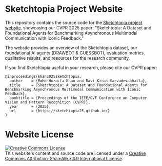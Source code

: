 
# Sketchtopia Project Website

This repository contains the source code for the [Sketchtopia project website](https://sketchtopia25.github.io/), showcasing our CVPR 2025 paper: "Sketchtopia: A Dataset and Foundational Agents for Benchmarking Asynchronous Multimodal Communication with Iconic Feedback."

The website provides an overview of the Sketchtopia dataset, our foundational AI agents (DRAWBOT & GUESSBOT), evaluation metrics, qualitative results, and resources for the research community.

If you find Sketchtopia useful in your research, please cite our CVPR paper:

```
@inproceedings{khan2025sketchtopia,
  author    = {Mohd Hozaifa Khan and Ravi Kiran Sarvadevabhatla},
  title     = {Sketchtopia: A Dataset and Foundational Agents for Benchmarking Asynchronous Multimodal Communication with Iconic Feedback},
  booktitle = {Proceedings of the IEEE/CVF Conference on Computer Vision and Pattern Recognition (CVPR)},
  year      = {2025},
  url       = {https://sketchtopia25.github.io/} 
}
```

# Website License

<a rel="license" href="http://creativecommons.org/licenses/by-sa/4.0/"><img alt="Creative Commons License" style="border-width:0" src="https://i.creativecommons.org/l/by-sa/4.0/88x31.png" /></a><br />This website's content and source code are licensed under a <a rel="license" href="http://creativecommons.org/licenses/by-sa/4.0/">Creative Commons Attribution-ShareAlike 4.0 International License</a>.
